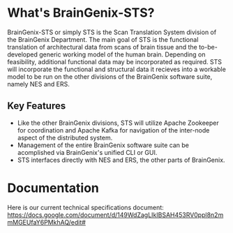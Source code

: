 
# What's BrainGenix-STS?

BrainGenix-STS or simply STS is the Scan Translation System division of the BrainGenix Department. The main goal of STS is the functional translation of architectural data from scans of brain tissue and the to-be-developed generic working model of the human brain. Depending on feasibility, additional functional data may be incorporated as required. STS will incorporate the functional and structural data it recieves into a workable model to be run on the other divisions of the BrainGenix software suite, namely NES and ERS.

## Key Features

 - Like the other BrainGenix divisions, STS will utilize Apache Zookeeper for coordination and Apache Kafka for navigation of the inter-node aspect of the distributed system.
 - Management of the entire BrainGenix software suite can be acomplished via BrainGenix's unified CLI or GUI.
 - STS interfaces directly with NES and ERS, the other parts of BrainGenix.

# Documentation

Here is our current technical specifications document: https://docs.google.com/document/d/149WdZagLIkIBSAH453RV0ppl8n2mmMGEUfaY6PMkhAQ/edit#
